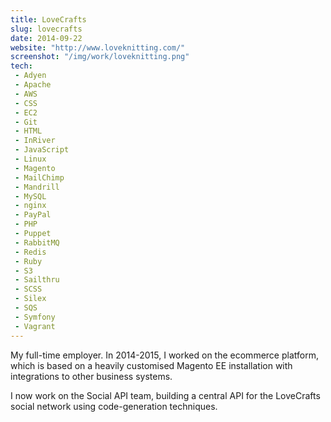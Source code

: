 ```yaml
---
title: LoveCrafts
slug: lovecrafts
date: 2014-09-22
website: "http://www.loveknitting.com/"
screenshot: "/img/work/loveknitting.png"
tech:
 - Adyen
 - Apache
 - AWS
 - CSS
 - EC2
 - Git
 - HTML
 - InRiver
 - JavaScript
 - Linux
 - Magento
 - MailChimp
 - Mandrill
 - MySQL
 - nginx
 - PayPal
 - PHP
 - Puppet
 - RabbitMQ
 - Redis
 - Ruby
 - S3
 - Sailthru
 - SCSS
 - Silex
 - SQS
 - Symfony
 - Vagrant
---
```


My full-time employer. In 2014-2015, I worked on the ecommerce platform, which
is based on a heavily customised Magento EE installation with integrations to
other business systems.

I now work on the Social API team, building a central API for the LoveCrafts
social network using code-generation techniques.
